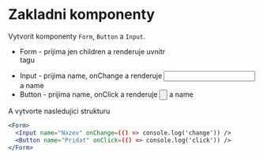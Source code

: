 # Zakladni komponenty

Vytvorit komponenty `Form`, `Button` a `Input`.

- Form - prijima jen children a renderuje uvnitr <form> tagu
- Input - prijima name, onChange a renderuje <input onChange={onChange}/> a name
- Button - prijima name, onClick a renderuje <input type="button" onclick={onclick} /> a name

A vytvorte nasledujici strukturu

```jsx
<Form>
  <Input name="Nazev" onChange=(() => console.log('change')) />
  <Button name="Pridat" onClick=(() => console.log('click')) />
</Form>
```
